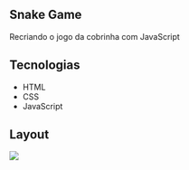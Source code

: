 ## Snake Game
Recriando o jogo da cobrinha com JavaScript

## Tecnologias

- HTML
- CSS
- JavaScript

## Layout

![](https://i.imgur.com/rNucapU.png)

